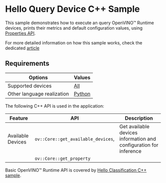 # Hello Query Device C++ Sample

This sample demonstrates how to execute an query OpenVINO™ Runtime devices, prints their metrics and default configuration values, using [Properties API](https://docs.openvino.ai/2023.3/openvino_docs_OV_UG_query_api.html).

For more detailed information on how this sample works, check the dedicated [article](https://docs.openvino.ai/2023.3/openvino_sample_hello_query_device.html)

## Requirements

| Options                       | Values                                                                                                                      |
| ------------------------------| ----------------------------------------------------------------------------------------------------------------------------|
| Supported devices             | [All](https://docs.openvino.ai/2023.3/openvino_docs_OV_UG_supported_plugins_Supported_Devices.html)                         |
| Other language realization    | [Python](https://docs.openvino.ai/2023.3/openvino_sample_hello_query_device.html)                                           |

The following C++ API is used in the application:

| Feature                  | API                                   | Description                                                       |
| -------------------------| --------------------------------------|-------------------------------------------------------------------|
| Available Devices        | ``ov::Core::get_available_devices``,  | Get available devices information and configuration for inference |
|                          | ``ov::Core::get_property``            |                                                                   |

Basic OpenVINO™ Runtime API is covered by [Hello Classification C++ sample](https://docs.openvino.ai/2023.3/openvino_sample_hello_classification.html).
